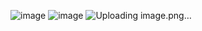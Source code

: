 ![image](https://github.com/Alifkhan47/HopeCharity/assets/49803835/1e76024e-2f9d-4458-9849-e8ff7ca1e569)
![image](https://github.com/Alifkhan47/HopeCharity/assets/49803835/022e5770-04d5-4e63-a36b-fe221491a560)
![Uploading image.png…]()
